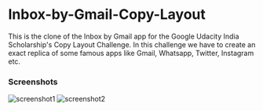 # Inbox-by-Gmail-Copy-Layout

<p>This is the clone of the Inbox by Gmail app for the Google Udacity India Scholarship's Copy Layout Challenge. In this challenge we have to create an exact replica of some famous apps like Gmail, Whatsapp, Twitter, Instagram etc.</p>

### Screenshots

![screenshot1](https://user-images.githubusercontent.com/12486093/38517422-9a6a538e-3c57-11e8-8a24-2ccbadeef6da.png)
![screenshot2](https://user-images.githubusercontent.com/12486093/38517466-bba27356-3c57-11e8-88b6-30e0f318e6c7.png)
